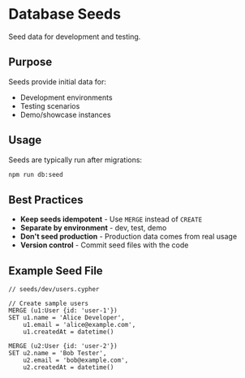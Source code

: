 # Database Seeds

Seed data for development and testing.

## Purpose

Seeds provide initial data for:
- Development environments
- Testing scenarios
- Demo/showcase instances

## Usage

Seeds are typically run after migrations:

```bash
npm run db:seed
```

## Best Practices

- **Keep seeds idempotent** - Use `MERGE` instead of `CREATE`
- **Separate by environment** - dev, test, demo
- **Don't seed production** - Production data comes from real usage
- **Version control** - Commit seed files with the code

## Example Seed File

```cypher
// seeds/dev/users.cypher

// Create sample users
MERGE (u1:User {id: 'user-1'})
SET u1.name = 'Alice Developer',
    u1.email = 'alice@example.com',
    u1.createdAt = datetime()

MERGE (u2:User {id: 'user-2'})
SET u2.name = 'Bob Tester',
    u2.email = 'bob@example.com',
    u2.createdAt = datetime()
```
